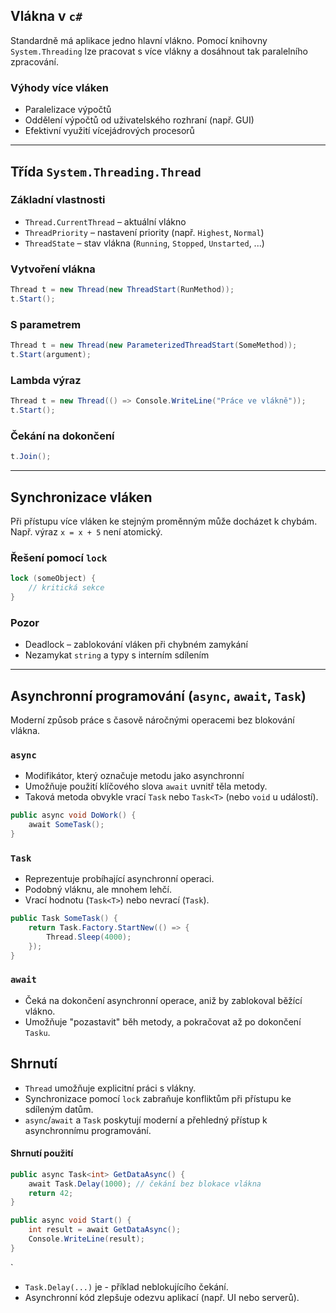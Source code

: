 ## Vlákna v `c#`
Standardně má aplikace jedno hlavní vlákno. Pomocí knihovny `System.Threading` lze pracovat s více vlákny a dosáhnout tak paralelního zpracování.

### Výhody více vláken
- Paralelizace výpočtů
- Oddělení výpočtů od uživatelského rozhraní (např. GUI)
- Efektivní využití vícejádrových procesorů

---

## Třída `System.Threading.Thread`

### Základní vlastnosti
- `Thread.CurrentThread` – aktuální vlákno
- `ThreadPriority` – nastavení priority (např. `Highest`, `Normal`)
- `ThreadState` – stav vlákna (`Running`, `Stopped`, `Unstarted`, ...)

### Vytvoření vlákna
```csharp
Thread t = new Thread(new ThreadStart(RunMethod));
t.Start();
```

### S parametrem
```csharp
Thread t = new Thread(new ParameterizedThreadStart(SomeMethod));
t.Start(argument);
```

### Lambda výraz
```csharp
Thread t = new Thread(() => Console.WriteLine("Práce ve vlákně"));
t.Start();
```

### Čekání na dokončení
```csharp
t.Join();
```

---

## Synchronizace vláken

Při přístupu více vláken ke stejným proměnným může docházet k chybám. Např. výraz `x = x + 5` není atomický.

### Řešení pomocí `lock`
```csharp
lock (someObject) {
    // kritická sekce
}
```

### Pozor
- Deadlock – zablokování vláken při chybném zamykání
- Nezamykat `string` a typy s interním sdílením

---

## Asynchronní programování (`async`, `await`, `Task`)

Moderní způsob práce s časově náročnými operacemi bez blokování vlákna.

### `async`
- Modifikátor, který označuje metodu jako asynchronní
- Umožňuje použití klíčového slova `await` uvnitř těla metody.
- Taková metoda obvykle vrací `Task` nebo `Task<T>` (nebo `void` u událostí).
```csharp
public async void DoWork() {
    await SomeTask();
}
```

### `Task`
- Reprezentuje probíhající asynchronní operaci.
- Podobný vláknu, ale mnohem lehčí.
- Vrací hodnotu (`Task<T>`) nebo nevrací (`Task`).
```csharp
public Task SomeTask() {
    return Task.Factory.StartNew(() => {
        Thread.Sleep(4000);
    });
}
```
### `await`
- Čeká na dokončení asynchronní operace, aniž by zablokoval běžící vlákno.
- Umožňuje "pozastavit" běh metody, a pokračovat až po dokončení `Tasku`.

## Shrnutí

- `Thread` umožňuje explicitní práci s vlákny.
- Synchronizace pomocí `lock` zabraňuje konfliktům při přístupu ke sdíleným datům.
- `async`/`await` a `Task` poskytují moderní a přehledný přístup k asynchronnímu programování.
#### Shrnutí použití
```csharp
public async Task<int> GetDataAsync() {
    await Task.Delay(1000); // čekání bez blokace vlákna
    return 42;
}

public async void Start() {
    int result = await GetDataAsync();
    Console.WriteLine(result);
}
```
`
- `Task.Delay(...)` je - příklad neblokujícího čekání.
- Asynchronní kód zlepšuje odezvu aplikací (např. UI nebo serverů).
